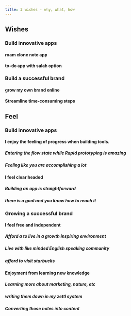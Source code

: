```yaml
---
title: 3 wishes - why, what, how
---
```


## Wishes
### Build innovative apps
#### roam clone note app
#### to-do app with salah option
### Build a successful brand
#### grow my own brand online
#### Streamline time-consuming steps
## Feel
### Build innovative apps
#### I enjoy the feeling of progress when building tools.
##### Entering the flow state while Rapid prototyping is amazing
##### Feeling like you are accomplishing a lot
#### I feel clear headed
##### Building an app is straightforward
##### there is a goal and you know how to reach it
### Growing a successful brand
#### I feel free and independent
##### Afford a to live in a growth inspiring environment
##### Live with like minded English speaking community
##### afford to visit starbucks
#### Enjoyment from learning new knowledge
##### Learning more about marketing, nature, etc
##### writing them down in my zettl system
##### Converting those notes into content
